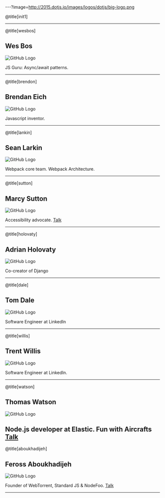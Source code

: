 ---?image=http://2015.dotjs.io/images/logos/dotjs/big-logo.png

@title[init1]

---

@title[wesbos]

## Wes Bos

![GitHub Logo](https://s3-eu-central-1.amazonaws.com/static-dotconferences-com/speakers_images/wes-bos.png)

JS Guru: Async/await patterns.

---

@title[brendon]

## Brendan Eich

![GitHub Logo](https://s3-eu-central-1.amazonaws.com/static-dotconferences-com/speakers_images/brendan-eich.png)

Javascript inventor.

---

@title[lankin]

## Sean Larkin

![GitHub Logo](https://s3-eu-central-1.amazonaws.com/static-dotconferences-com/speakers_images/sean-larkin.png)

Webpack core team. Webpack Architecture.

---

@title[sutton]

## Marcy Sutton

![GitHub Logo](https://s3-eu-central-1.amazonaws.com/static-dotconferences-com/speakers_images/marcy-sutton.png)

Accessibility advocate. [Talk](https://www.dotconferences.com/2017/12/marcy-sutton-enabling-users-in-client-rendered-applications) 


---

@title[holovaty]

## Adrian Holovaty

![GitHub Logo](https://s3-eu-central-1.amazonaws.com/static-dotconferences-com/speakers_images/adrian-holovaty.png)

Co-creator of Django

---

@title[dale]

## Tom Dale

![GitHub Logo](https://s3-eu-central-1.amazonaws.com/static-dotconferences-com/speakers_images/tom-dale.png)

Software Engineer at LinkedIn

---

@title[willis]

## Trent Willis

![GitHub Logo](https://s3-eu-central-1.amazonaws.com/static-dotconferences-com/speakers_images/trent-willis.png)

Software Engineer at LinkedIn.

---

@title[watson]

## Thomas Watson

![GitHub Logo](https://s3-eu-central-1.amazonaws.com/static-dotconferences-com/speakers_images/trent-willis.png)

Node.js developer at Elastic. Fun with Aircrafts
[Talk](https://www.dotconferences.com/2017/12/feross-aboukhadijeh-the-most-annoying-website) 
---

@title[aboukhadijeh]

## Feross Aboukhadijeh

![GitHub Logo](https://s3-eu-central-1.amazonaws.com/static-dotconferences-com/speakers_images/feross-aboukhadijeh.png)

Founder of WebTorrent, Standard JS & NodeFoo. [Talk](https://www.dotconferences.com/2017/12/feross-aboukhadijeh-the-most-annoying-website) 

---


